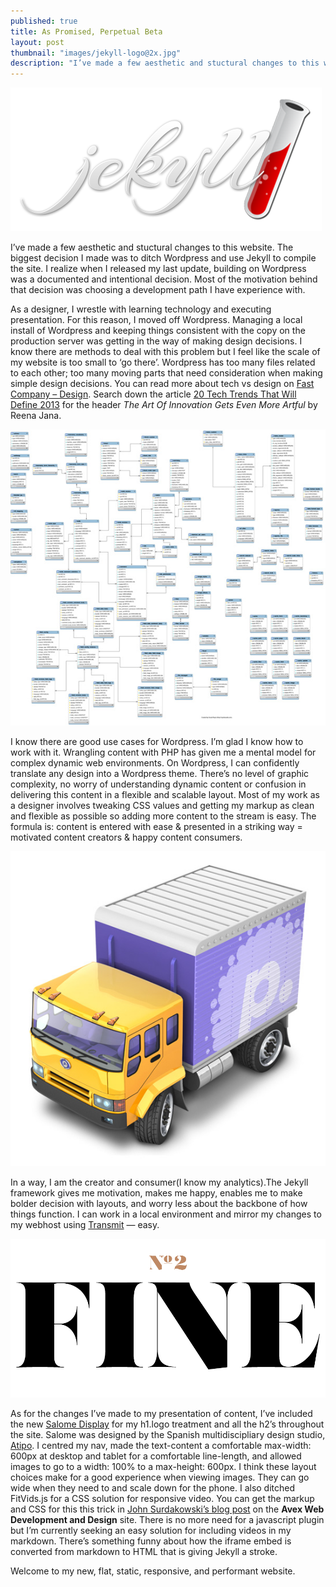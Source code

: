 ```yaml
---
published: true
title: As Promised, Perpetual Beta
layout: post
thumbnail: "images/jekyll-logo@2x.jpg"
description: "I’ve made a few aesthetic and stuctural changes to this website. The biggest decision I made was to ditch Wordpress and use Jekyll to compile the site."
---
```


![The Jekyll Logo](/images/jekyll-logo@2x.png "The Jekyll Logo")

I’ve made a few aesthetic and stuctural changes to this website. The biggest decision I made was to ditch Wordpress and use Jekyll to compile the site. I realize when I released my last update, building on Wordpress was a documented and intentional decision. Most of the motivation behind that decision was choosing a development path I have experience with.

As a designer, I wrestle with learning technology and executing presentation. For this reason, I moved off Wordpress. Managing a local install of Wordpress and keeping things consistent with the copy on the production server was getting in the way of making design decisions. I know there are methods to deal with this problem but I feel like the scale of my website is too small to ‘go there’. Wordpress has too many files related to each other; too many moving parts that need consideration when making simple design decisions. You can read more about tech vs design on [Fast Company – Design](http://www.fastcodesign.com). Search down the article [20 Tech Trends That Will Define 2013](http://www.fastcodesign.com/1671397/20-tech-trends-that-will-define-2013-selected-by-frog#1) for the header *The Art Of Innovation Gets Even More Artful* by Reena Jana.

![Website Model](/images/website-model.jpg "Website Model")

I know there are good use cases for Wordpress. I’m glad I know how to work with it. Wrangling content with PHP has given me a mental model for complex dynamic web environments. On Wordpress, I can confidently translate any design into a Wordpress theme. There’s no level of graphic complexity, no worry of understanding dynamic content or confusion in delivering this content in a flexible and scalable layout. Most of my work as a designer involves tweaking CSS values and getting my markup as clean and flexible as possible so adding more content to the stream is easy. The formula is:
content is entered with ease & presented in a striking way = motivated content creators & happy content consumers.

![Transmit Logo](/images/bigtruckins.jpg "Transmit Logo")

In a way, I am the creator and consumer(I know my analytics).The Jekyll framework gives me motivation, makes me happy, enables me to make bolder decision with layouts, and worry less about the backbone of how things function. I can work in a local environment and mirror my changes to my webhost using [Transmit](http://panic.com/transmit/) — easy.

![Salome](/images/salome.png "Salome Display")

As for the changes I’ve made to my presentation of content, I’ve included the new [Salome Display](http://www.salomefont.com/) for my h1.logo treatment and all the h2’s throughout the site. Salome was designed by the Spanish multidiscipliary design studio, [Atipo](http://www.atipo.es/). I centred my nav, made the text-content a comfortable max-width: 600px at desktop and tablet for a comfortable line-length, and allowed images to go to a width: 100% to a max-height: 600px. I think these layout choices make for a good experience when viewing images. They can go wide when they need to and scale down for the phone. I also ditched FitVids.js for a CSS solution for responsive video. You can get the markup and CSS for this this trick in [John Surdakowski’s blog post](http://avexdesigns.com/responsive-youtube-embed/) on the __Avex Web Development and Design__ site. There is no more need for a javascript plugin but I’m currently seeking an easy solution for including videos in my markdown. There’s something funny about how the iframe embed is converted from markdown to HTML that is giving Jekyll a stroke.

Welcome to my new, flat, static, responsive, and performant website.